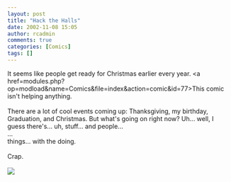 ```yaml
---
layout: post
title: "Hack the Halls"
date: 2002-11-08 15:05
author: rcadmin
comments: true
categories: [Comics]
tags: []
---
```

It seems like people get ready for Christmas earlier every year. <a href=modules.php?op=modload&name=Comics&file=index&action=comic&id=77>This comic</a> isn't helping anything.
<br />
<br />
There are a lot of cool events coming up: Thanksgiving, my birthday, Graduation, and Christmas. But what's going on right now? Uh... well, I guess there's... uh, stuff... and people... 
<br />
...
<br />
things... with the doing. 
<br />
<br />
Crap.<br /><br /><!--more--><img src='http://dl.bitsmack.com/comics/20021108.gif'   />
